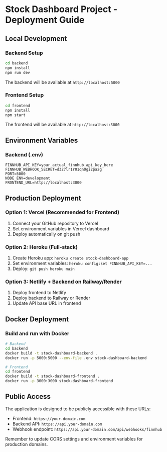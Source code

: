 # Stock Dashboard Project - Deployment Guide

## Local Development

### Backend Setup
```bash
cd backend
npm install
npm run dev
```
The backend will be available at `http://localhost:5000`

### Frontend Setup
```bash
cd frontend
npm install
npm start
```
The frontend will be available at `http://localhost:3000`

## Environment Variables

### Backend (.env)
```
FINNHUB_API_KEY=your_actual_finnhub_api_key_here
FINNHUB_WEBHOOK_SECRET=d327lr1r01qn0gi2pa2g
PORT=5000
NODE_ENV=development
FRONTEND_URL=http://localhost:3000
```

## Production Deployment

### Option 1: Vercel (Recommended for Frontend)
1. Connect your GitHub repository to Vercel
2. Set environment variables in Vercel dashboard
3. Deploy automatically on git push

### Option 2: Heroku (Full-stack)
1. Create Heroku app: `heroku create stock-dashboard-app`
2. Set environment variables: `heroku config:set FINNHUB_API_KEY=...`
3. Deploy: `git push heroku main`

### Option 3: Netlify + Backend on Railway/Render
1. Deploy frontend to Netlify
2. Deploy backend to Railway or Render
3. Update API base URL in frontend

## Docker Deployment

### Build and run with Docker
```bash
# Backend
cd backend
docker build -t stock-dashboard-backend .
docker run -p 5000:5000 --env-file .env stock-dashboard-backend

# Frontend
cd frontend
docker build -t stock-dashboard-frontend .
docker run -p 3000:3000 stock-dashboard-frontend
```

## Public Access

The application is designed to be publicly accessible with these URLs:
- Frontend: `https://your-domain.com`
- Backend API: `https://api.your-domain.com`
- Webhook endpoint: `https://api.your-domain.com/api/webhooks/finnhub`

Remember to update CORS settings and environment variables for production domains.
